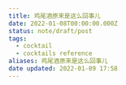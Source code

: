 ```yaml
---
title: 鸡尾酒原来是这么回事儿
date: 2022-01-08T00:00:00.000Z
status: note/draft/post
tags:
  - cocktail
  - cocktails reference
aliases: 鸡尾酒原来是这么回事儿
date updated: 2022-01-09 17:58
---
```

